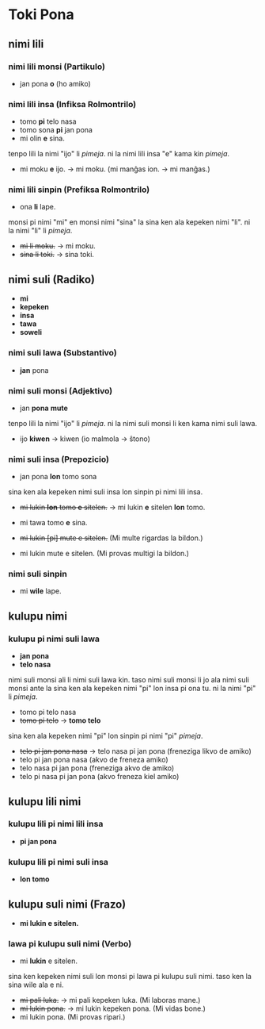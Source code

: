 # Toki Pona

## nimi lili

### nimi lili monsi (Partikulo)

* jan pona **o** (ho amiko)

### nimi lili insa (Infiksa Rolmontrilo)

* tomo **pi** telo nasa
* tomo sona **pi** jan pona
* mi olin **e** sina.

tenpo lili la nimi "ijo" li *pimeja*. ni la nimi lili insa "e" kama kin *pimeja*.

* mi moku **e** ijo. → mi moku. (mi manĝas ion. → mi manĝas.)

### nimi lili sinpin (Prefiksa Rolmontrilo)

* ona **li** lape.

monsi pi nimi "mi" en monsi nimi "sina" la sina ken ala kepeken nimi "li". ni la nimi "li" li *pimeja*.

* ~~mi li moku.~~ → mi moku.
* ~~sina li toki.~~ → sina toki.

## nimi suli (Radiko)

* **mi**
* **kepeken**
* **insa**
* **tawa**
* **soweli**

### nimi suli lawa (Substantivo)

* **jan** pona

### nimi suli monsi (Adjektivo)

* jan **pona** **mute**

tenpo lili la nimi "ijo" li *pimeja*. ni la nimi suli monsi li ken kama nimi suli lawa.

* ijo **kiwen** → kiwen (io malmola → ŝtono)

### nimi suli insa (Prepozicio)

* jan pona **lon** tomo sona

sina ken ala kepeken nimi suli insa lon sinpin pi nimi lili insa.

* ~~mi lukin **lon** tomo **e** sitelen.~~ → mi lukin **e** sitelen **lon** tomo.

* mi tawa tomo **e** sina.

* ~~mi lukin [pi] mute e sitelen.~~ (Mi multe rigardas la bildon.)
* mi lukin mute e sitelen. (Mi provas multigi la bildon.)

### nimi suli sinpin

* mi **wile** lape.

## kulupu nimi

### kulupu pi nimi suli lawa

* **jan pona**
* **telo nasa**

nimi suli monsi ali li nimi suli lawa kin. taso nimi suli monsi li jo ala nimi suli monsi ante la sina ken ala kepeken nimi "pi" lon insa pi ona tu. ni la nimi "pi" li *pimeja*.

* tomo pi telo nasa
* ~~tomo pi telo~~ → **tomo telo**

sina ken ala kepeken nimi "pi" lon sinpin pi nimi "pi" *pimeja*.

* ~~telo pi jan pona nasa~~ → telo nasa pi jan pona (freneziga likvo de amiko)
* telo pi jan pona nasa (akvo de freneza amiko)
* telo nasa pi jan pona (freneziga akvo de amiko)
* telo pi nasa pi jan pona (akvo freneza kiel amiko)

## kulupu lili nimi ##

### kulupu lili pi nimi lili insa

* **pi jan pona**

### kulupu lili pi nimi suli insa

* **lon tomo**

## kulupu suli nimi (Frazo)

* **mi lukin e sitelen.**

### lawa pi kulupu suli nimi (Verbo)

* mi **lukin** e sitelen.

sina ken kepeken nimi suli lon monsi pi lawa pi kulupu suli nimi. taso ken la sina wile ala e ni.

* ~~mi pali luka.~~ → mi pali kepeken luka. (Mi laboras mane.)
* ~~mi lukin pona.~~ → mi lukin kepeken pona. (Mi vidas bone.)
* mi lukin pona. (Mi provas ripari.)
